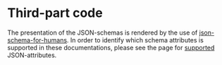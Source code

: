 # Third-part code

The presentation of the JSON-schemas is rendered by the use of [json-schema-for-humans].
In order to identify which schema attributes is supported in these documentations, please
see the page for [supported] JSON-attributes.

  [json-schema-for-humans]: https://github.com/coveooss/json-schema-for-humans
  [supported]: https://coveooss.github.io/json-schema-for-humans/#/?id=what39s-supported



